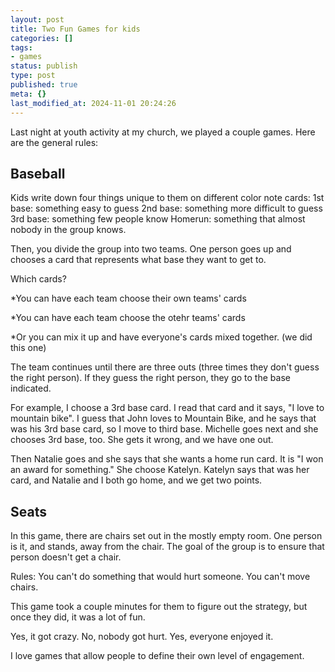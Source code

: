 ```yaml
---
layout: post
title: Two Fun Games for kids
categories: []
tags:
- games
status: publish
type: post
published: true
meta: {}
last_modified_at: 2024-11-01 20:24:26
---
```


Last night at youth activity at my church, we played a couple games. Here are the general rules:

## Baseball


Kids write down four things unique to them on different color note cards:
1st base: something easy to guess
2nd base: something more difficult to guess
3rd base: something few people know
Homerun: something that almost nobody in the group knows.

Then, you divide the group into two teams. One person goes up and chooses a card that represents what base they want to get to.

Which cards?

*You can have each team choose their own teams' cards


*You can have each team choose the otehr teams' cards


*Or you can mix it up and have everyone's cards mixed together. (we did this one)

The team continues until there are three outs (three times they don't guess the right person). If they guess the right person, they go to the base indicated.

For example, I choose a 3rd base card. I read that card and it says, "I love to mountain bike". I guess that John loves to Mountain Bike, and he says that was his 3rd base card, so I move to third base. Michelle goes next and she chooses 3rd base, too. She gets it wrong, and we have one out.

Then Natalie goes and she says that she wants a home run card. It is "I won an award for something." She choose Katelyn. Katelyn says that was her card, and Natalie and I both go home, and we get two points.

## Seats


In this game, there are chairs set out in the mostly empty room. One person is it, and stands, away from the chair. The goal of the group is to ensure that person doesn't get a chair.

Rules: You can't do something that would hurt someone. You can't move chairs.

This game took a couple minutes for them to figure out the strategy, but once they did, it was a lot of fun.

Yes, it got crazy. No, nobody got hurt. Yes, everyone enjoyed it.

I love games that allow people to define their own level of engagement.
